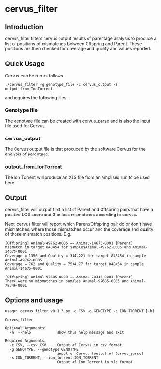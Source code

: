 # cervus_filter
## Introduction
cervus_filter filters cervus output results of parentage analysis to produce a list of positions of mismatches between Offspring and Parent. These positions are then checked for coverage and quality and values reported.

## Quick Usage
Cervus can be run as follows

`./cervus_filter -g genotype_file -c cervus_output -s output_from_IonTorrent`

and requires the following files:

### Genotype file
The genotype file can be created with [cervus_parse](https://github.com/bogemad/cervus_parse) and is also the input file used for Cervus.

### cervus_output
The Cervus output file is that produced by the software Cervus for the analysis of parentage.

### output_from_IonTorrent
The Ion Torrent will produce an XLS file from an ampliseq run to be used here.

## Output

cervus_filter will output first a list of Parent and Offspring pairs that have a positive LOD score and 3 or less mismatches according to cervus.

Next, cervus filter will report which Parent/Offspring pair do or don't have mismatches, where those mismatches occur and the coverage and quality of those mismatch positions. E.g.

```
[Offspring] Animal-49762-0005 == Animal-14675-0001 [Parent]
Mismatch in target 848454 for samplesAnimal-49762-0005 and Animal-14675-0001
Coverage = 1356 and Quality = 344.221 for target 848454 in sample Animal-49762-0005
Coverage = 762 and Quality = 7534.77 for target 848454 in sample Animal-14675-0001

[Offspring] Animal-97685-0003 == Animal-78346-0001 [Parent]
There were no mismatches in samples Animal-97685-0003 and Animal-78346-0001
```

## Options and usage
```
usage: cervus_filter.v0.1.3.py -c CSV -g GENOTYPE -s ION_TORRENT [-h]

Cervus_filter

Optional Arguments:
  -h, --help            show this help message and exit

Required Arguments:
  -c CSV, --csv CSV     Output of Cervus in csv format
  -g GENOTYPE, --genotype GENOTYPE
                        input of Cervus (output of Cervus_parse)
  -s ION_TORRENT, --ion_torrent ION_TORRENT
                        Output of Ion Torrent in xls format
```

